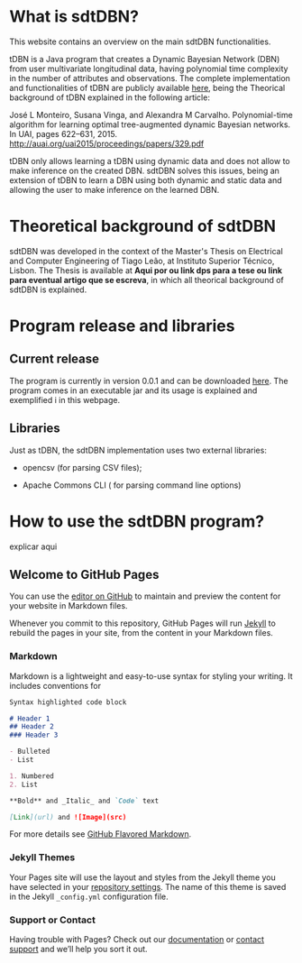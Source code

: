 # What is sdtDBN?

This website contains an overview on the main sdtDBN functionalities.

tDBN is a Java program that creates a Dynamic Bayesian Network (DBN) from user multivariate longitudinal data, having polynomial time complexity in the number of attributes and observations. The complete implementation and functionalities of tDBN are publicly available [here](http://josemonteiro.github.io/tDBN/), being the Theorical background of tDBN explained in the following article:

José L Monteiro, Susana Vinga, and Alexandra M Carvalho.
Polynomial-time algorithm for learning optimal tree-augmented dynamic Bayesian networks.
In UAI, pages 622–631, 2015. http://auai.org/uai2015/proceedings/papers/329.pdf

tDBN only allows learning a tDBN using dynamic data and does not allow to make inference on the created DBN. sdtDBN solves this issues, being an extension of tDBN to learn a DBN using both dynamic and static data and allowing the user to make inference on the learned DBN.

# Theoretical background of sdtDBN

sdtDBN was developed in the context of the Master's Thesis on Electrical and Computer Engineering of Tiago Leão, at Instituto Superior Técnico, Lisbon. The Thesis is available at **Aqui por ou link dps para a tese ou link para eventual artigo que se escreva**, in which all theorical background of sdtDBN is explained.

# Program release and libraries

## Current release

The program is currently in version 0.0.1 and can be downloaded [here](https://google.com). The program comes in an executable jar and its usage is explained and exemplified i in this webpage.

## Libraries

Just as tDBN, the sdtDBN implementation uses two external libraries:

- opencsv (for parsing CSV files);

- Apache Commons CLI ( for parsing command line options)


# How to use the sdtDBN program?

explicar aqui

## Welcome to GitHub Pages

You can use the [editor on GitHub](https://github.com/ttlion/webPage_sdtDBN/edit/master/README.md) to maintain and preview the content for your website in Markdown files.

Whenever you commit to this repository, GitHub Pages will run [Jekyll](https://jekyllrb.com/) to rebuild the pages in your site, from the content in your Markdown files.

### Markdown

Markdown is a lightweight and easy-to-use syntax for styling your writing. It includes conventions for

```markdown
Syntax highlighted code block

# Header 1
## Header 2
### Header 3

- Bulleted
- List

1. Numbered
2. List

**Bold** and _Italic_ and `Code` text

[Link](url) and ![Image](src)
```

For more details see [GitHub Flavored Markdown](https://guides.github.com/features/mastering-markdown/).
### Jekyll Themes

Your Pages site will use the layout and styles from the Jekyll theme you have selected in your [repository settings](https://github.com/ttlion/webPage_sdtDBN/settings). The name of this theme is saved in the Jekyll `_config.yml` configuration file.

### Support or Contact

Having trouble with Pages? Check out our [documentation](https://help.github.com/categories/github-pages-basics/) or [contact support](https://github.com/contact) and we’ll help you sort it out.
